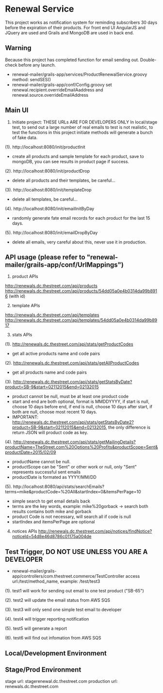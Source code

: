 Renewal Service 
===========
This project works as notification system for reminding subscribers 30 days before the expiration of their products. For front end UI AngularJS and JQuery are used and Grails and MongoDB are used in back end. 

Warning
---------
Because this project has completed function for email sending out. Double-check before any launch.
- renewal-mailer/grails-app/services/ProductRenewalService.groovy  method: sendSES()
- renewal-mailer/grails-app/conf/Config.groovy set renewal.recipient.overrideEmailAaddress and renewal.source.overrideEmailAddress

Main UI
---------
1. Initiate project: THESE URLs ARE FOR DEVELOPERS ONLY
In local/stage test, to send out a large number of real emails to test is not realistic, to test the functions in this project initiate methods will generate a bunch of fake data.

(1). http://localhost:8080/init/productInit
- create all products and sample template for each product, save to mongoDB, you can see results in product page if success.

(2). http://localhost:8080/init/productDrop
- delete all products and their templates, be careful...

(3). http://localhost:8080/init/templateDrop
- delete all templates, be careful...

(4). http://localhost:8080/init/emailInitByDay
- randomly generate fate email records for each product for the last 15 days. 

(5). http://localhost:8080/init/emailDropByDay
- delete all emails, very careful about this, never use it in production.


API usage (please refer to "renewal-mailer/grails-app/conf/UrlMappings")
---------
1. product APIs

http://renewals.dc.thestreet.com/api/products
http://renewals.dc.thestreet.com/api/products/54dd05a0e4b0314da99b8916  (with id)

2. template APIs

http://renewals.dc.thestreet.com/api/templates
http://renewals.dc.thestreet.com/api/templates/54dd05a0e4b0314da99b8917

3.  stats APIs

(1). http://renewals.dc.thestreet.com/api/stats/getProductCodes
- get all active products name and code pairs

(2). http://renewals.dc.thestreet.com/api/stats/getAllProductCodes
- get all products name and code pairs

(3). http://renewals.dc.thestreet.com/api/stats/getStatsByDate?product=SB-9&start=02112015&end=02132015
- product cannot be null, must be at least one product code
- start and end are both optional, format is MMDDYYYY, if start is null, choose 10 days before end, if end is null, choose 10 days after start, if both are null, choose most recent 10 days.
- IMPORTANT: http://renewals.dc.thestreet.com/api/stats/getStatsByDate2?product=SB-9&start=02112015&end=02132015, the only difference is return JSON will product code as key.


(4). http://renewals.dc.thestreet.com/api/stats/getMailingDetails?productName=TheStreet.com%20Options%20Profits&productScope=Sent&productDate=2015/02/09
- productName cannot be null.
- productScope can be "Sent" or other work or null, only "Sent" represents successful sent emails
- productDate is formated as YYYY/MM/DD

(5). http://localhost:8080/api/stats/searchEmails?terms=mike&productCode=%20All&startIndex=0&itemsPerPage=10
- simple search to get email details back
- terms are the key words, example: mike%20gorback -> search both results contains both mike and gorback
- product Code is not necessary, will search all if code is null
- startIndex and itemsPerPage are optional


4. notices APIs
http://renewals.dc.thestreet.com/api/notices/findNotice?noticeId=54d8e46d8786c01175a004de

Test Trigger, DO NOT USE UNLESS YOU ARE A DEVELOPER
---------
- renewal-mailer/grails-app/controllers/com.thestreet.commerce/TestController
access url:/test/method_name, example: /test/test3

(1). test1 will work for sending out email to one test product ("SB-65")

(2). test2 will update the email status from AWS SQS

(3). test3 will only send one simple test email to developer

(4). test4 will trigger reporting notification

(5). test5 will generate a report

(6). test6 will find out infomation from AWS SQS


Local/Development Environment
---------


Stage/Prod Environment
---------
stage url: stagerenewal.dc.thestreet.com
production url: renewals.dc.thestreet.com
